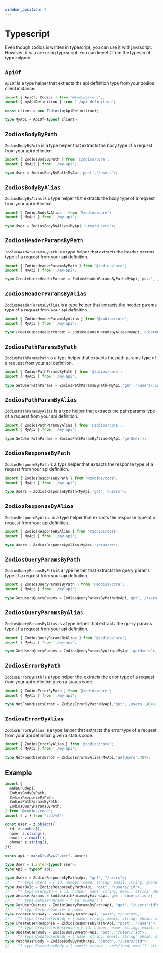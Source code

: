 ```yaml
---
sidebar_position: 4
---
```


# Typescript

Even though zodios is written in typescript, you can use it with javascript. However, if you are using typescript, you can benefit from the typescript type helpers.

## `ApiOf`

`ApiOf` is a type helper that extracts the api definition type from your zodios client instance.

```ts
import { ApiOf, Zodios } from '@zodios/core';;
import { myApiDefinition } from './api-definition';

const client = new Zodios(myApiDefinition);

type MyApi = ApiOf<typeof client>;
```
## `ZodiosBodyByPath`

`ZodiosBodyByPath` is a type helper that extracts the body type of a request from your api definition.

```ts
import { ZodiosBodyByPath } from '@zodios/core';
import { MyApi } from './my-api';

type User = ZodiosBodyByPath<MyApi,'post','/users'>;
```

## `ZodiosBodyByAlias`

`ZodiosBodyByAlias` is a type helper that extracts the body type of a request from your api definition.

```ts
import { ZodiosBodyByAlias } from '@zodios/core';
import { MyApi } from './my-api';

type User = ZodiosBodyByAlias<MyApi,'createUsers'>;
```
## `ZodiosHeaderParamsByPath`

`ZodiosHeaderParamsByPath` is a type helper that extracts the header params type of a request from your api definition.

```ts
import { ZodiosHeaderParamsByPath } from '@zodios/core';
import { MyApi } from './my-api';

type CreateUsersHeaderParams = ZodiosHeaderParamsByPath<MyApi,'post','/users'>;
```
## `ZodiosHeaderParamsByAlias`

`ZodiosHeaderParamsByAlias` is a type helper that extracts the header params type of a request from your api definition.

```ts
import { ZodiosHeaderParamsByAlias } from '@zodios/core';
import { MyApi } from './my-api';

type CreateUsersHeaderParams = ZodiosHeaderParamsByAlias<MyApi,'createUsers'>;
```

## `ZodiosPathParamsByPath`

`ZodiosPathParamsPath` is a type helper that extracts the path params type of a request from your api definition.

```ts
import { ZodiosPathParamsByPath } from '@zodios/core';
import { MyApi } from './my-api';

type GetUserPathParams = ZodiosPathParamsByPath<MyApi,'get','/users/:id'>;
```
## `ZodiosPathParamByAlias`

`ZodiosPathParamByAlias` is a type helper that extracts the path params type of a request from your api definition.
  
```ts
import { ZodiosPathParamByAlias } from '@zodios/core';
import { MyApi } from './my-api';

type GetUserPathParams = ZodiosPathParamByAlias<MyApi,'getUser'>;
```
## `ZodiosResponseByPath`

`ZodiosResponseByPath` is a type helper that extracts the response type of a request from your api definition.

```ts
import { ZodiosResponseByPath } from '@zodios/core';
import { MyApi } from './my-api';

type Users = ZodiosResponseByPath<MyApi,'get','/users'>;
```

## `ZodiosResponseByAlias`

`ZodiosResponseByAlias` is a type helper that extracts the response type of a request from your api definition.

```ts
import { ZodiosResponseByAlias } from '@zodios/core';
import { MyApi } from './my-api';

type Users = ZodiosResponseByAlias<MyApi,'getUsers'>;
```
## `ZodiosQueryParamsByPath`

`ZodiosQueryParamsByPath` is a type helper that extracts the query params type of a request from your api definition.

```ts
import { ZodiosQueryParamsByPath } from '@zodios/core';
import { MyApi } from './my-api';

type GetUsersQueryParams = ZodiosQueryParamsByPath<MyApi,'get','/users'>;
```
## `ZodiosQueryParamsByAlias`

`ZodiosQueryParamsByAlias` is a type helper that extracts the query params type of a request from your api definition.

```ts
import { ZodiosQueryParamsByAlias } from '@zodios/core';
import { MyApi } from './my-api';

type GetUsersQueryParams = ZodiosQueryParamsByAlias<MyApi,'getUsers'>;
```
## `ZodiosErrorByPath`

`ZodiosErrorByPath` is a type helper that extracts the error type of a request from your api definition given a status code.

```ts
import { ZodiosErrorByPath } from '@zodios/core';
import { MyApi } from './my-api';

type NotFoundUsersError = ZodiosErrorByPath<MyApi,'get','/users',404>;
```
## `ZodiosErrorByAlias`

`ZodiosErrorByAlias` is a type helper that extracts the error type of a request from your api definition given a status code.

```ts
import { ZodiosErrorByAlias } from '@zodios/core';
import { MyApi } from './my-api';

type NotFoundUsersError = ZodiosErrorByAlias<MyApi,'getUsers',404>;
```
## Example

```ts
import {
  makeCrudApi,
  ZodiosBodyByPath,
  ZodiosResponseByPath,
  ZodiosPathParamsByPath,
  ZodiosQueryParamsByPath,
} from "@zodios/code";
import { z } from "zod/v4";

const user = z.object({
  id: z.number(),
  name: z.string(),
  email: z.email(),
  phone: z.string(),
});

const api = makeCrudApi("user", user);

type User = z.infer<typeof user>;
type Api = typeof api;

type Users = ZodiosResponseByPath<Api, "get", "/users">;
//    ^? type Users = { id: number; name: string; email: string; phone: string; }[]
type UserById = ZodiosResponseByPath<Api, "get", "/users/:id">;
//    ^? type UserById = { id: number; name: string; email: string; phone: string; }
type GetUserParams = ZodiosPathParamsByPath<Api,'get',"/users/:id">;
//    ^? type GetUserParams = { id: number; }
type GetUserQueries = ZodiosQueryParamsByPath<Api, "get", "/users/:id">;
//    ^? type GetUserQueries = never
type CreateUserBody = ZodiosBodyByPath<Api, "post", "/users">;
//    ^? type CreateUserBody = { name: string; email: string; phone: string; }
type CreateUserResponse = ZodiosResponseByPath<Api, "post", "/users">;
//    ^? type CreateUserResponse = { id: number; name: string; email: string; phone: string; }
type UpdateUserBody = ZodiosBodyByPath<Api, "put", "/users/:id">;
//    ^? type UpdateUserBody = { name: string; email: string; phone: string; }
type PatchUserBody = ZodiosBodyByPath<Api, "patch", "/users/:id">;
//    ^? type PatchUserBody = { name?: string | undefined; email?: string | undefined; phone?: string | undefined; }
```
